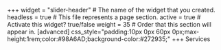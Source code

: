 +++
widget = "slider-header"  # The name of the widget that you created.
headless = true  # This file represents a page section.
active = true  # Activate this widget? true/false
weight = 35  # Order that this section will appear in.
[advanced]
  css_style="padding:10px 0px 60px 0px;max-height:1rem;color:#98A6AD;background-color:#272935;"
+++
Services